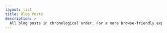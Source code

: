 ```yaml
---
layout: list
title: Blog Posts
description: >
  All blog posts in chronological order. For a more browse-friendly experience, see the [Blog](/blog) page.
---
```

